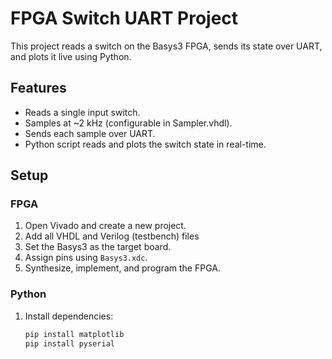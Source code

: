 # FPGA Switch UART Project

This project reads a switch on the Basys3 FPGA, sends its state over UART, and plots it live using Python.

## Features
- Reads a single input switch.
- Samples at ~2 kHz (configurable in Sampler.vhdl).
- Sends each sample over UART.
- Python script reads and plots the switch state in real-time.

## Setup

### FPGA
1. Open Vivado and create a new project.
2. Add all VHDL and Verilog (testbench) files
3. Set the Basys3 as the target board.
4. Assign pins using `Basys3.xdc`.
5. Synthesize, implement, and program the FPGA.

### Python
1. Install dependencies:
   ```bash
   pip install matplotlib
   pip install pyserial
